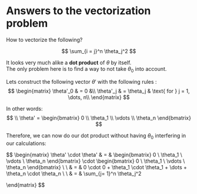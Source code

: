 # Answers to the vectorization problem

How to vectorize the following? 

$$
\sum_{i = j}^n \theta_j^2
$$ 

It looks very much alike a **dot product** of $\theta$ by itself.  
The only problem here is to find a way to not take $\theta_0$ into account.  

Lets construct the following vector $\theta'$ with the following rules : 
$$
\begin{matrix}
\theta'_0 & = 0 &\\
\theta'_j & =  \theta_j & \text{ for } j = 1, \dots, n\\    
\end{matrix}
$$

In other words: 
$$
\\
\theta' = \begin{bmatrix}
  0 \\
  \theta_1 \\
  \vdots \\
  \theta_n
\end{bmatrix}
$$

Therefore, we can now do our dot product without having $\theta_0$ interfering in our calculations: 

$$
\begin{matrix}
\theta' \cdot \theta' & = & 
\begin{bmatrix}
  0 \\
  \theta_1 \\
  \vdots \\
  \theta_n
\end{bmatrix} \cdot \begin{bmatrix}
  0 \\
  \theta_1 \\
  \vdots \\
  \theta_n
\end{bmatrix} \\ 
\\
& = & 0 \cdot 0 + \theta_1 \cdot \theta_1 + \dots + \theta_n \cdot \theta_n \\ 
\\
& = & \sum_{j= 1}^n \theta_j^2
  
\end{matrix}
$$